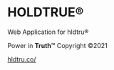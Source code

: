 

# HOLDTRUE®

Web Application for hldtru®


Power in <strong>Truth™</strong>
Copyright ©2021

[hldtru.co/](https://hldtru.co)




